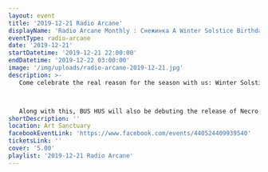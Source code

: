 ```yaml
---
layout: event
title: '2019-12-21 Radio Arcane'
displayName: 'Radio Arcane Monthly : Снежинка A Winter Solstice Birthday Ball'
eventType: radio-arcane
date: '2019-12-21'
startDatetime: '2019-12-21 22:00:00'
endDatetime: '2019-12-22 03:00:00'
image: '/img/uploads/radio-arcane-2019-12-21.jpg'
description: >-
   Come celebrate the real reason for the season with us: Winter Solstice. We’re also celebrating a bunch of December Birthdays!



   Along with this, BUS HUS will also be debuting the release of Necro Techno Vol. 1.
shortDescription: ''
location: Art Sanctuary
facebookEventLink: 'https://www.facebook.com/events/440524409939540'
ticketsLink: ''
cover: '5.00'
playlist: '2019-12-21 Radio Arcane'
---
```

